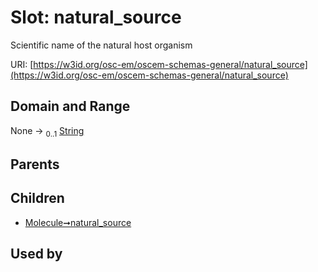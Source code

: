
# Slot: natural_source

Scientific name of the natural host organism

URI: [https://w3id.org/osc-em/oscem-schemas-general/natural_source](https://w3id.org/osc-em/oscem-schemas-general/natural_source)


## Domain and Range

None &#8594;  <sub>0..1</sub> [String](types/String.md)

## Parents


## Children

 *  [Molecule➞natural_source](Molecule_natural_source.md)

## Used by

